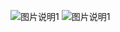 ![图片说明1](https://github.com/wuyilianggit/chanel/tree/master/previewImage/1.PNG)
![图片说明1](https://github.com/wuyilianggit/chanel/tree/master/previewImage/2.PNG)

